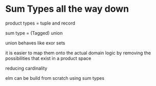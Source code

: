 # Sum Types all the way down
product types = tuple and record

sum type = (Tagged) union

union behaves like exor sets

it is easier to map them onto the actual domain logic
by removing the possibilities that exist in a product space


reducing cardinality

elm can be build from scratch using sum types
